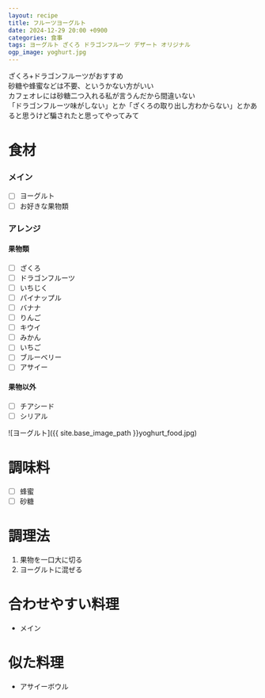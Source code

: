 ```yaml
---
layout: recipe
title: フルーツヨーグルト
date: 2024-12-29 20:00 +0900
categories: 食事
tags: ヨーグルト ざくろ ドラゴンフルーツ デザート オリジナル
ogp_image: yoghurt.jpg
---
```


ざくろ+ドラゴンフルーツがおすすめ  
砂糖や蜂蜜などは不要、というかない方がいい  
カフェオレには砂糖二つ入れる私が言うんだから間違いない  
「ドラゴンフルーツ味がしない」とか「ざくろの取り出し方わからない」とかあると思うけど騙されたと思ってやってみて  

# 食材
### メイン
- [ ] ヨーグルト
- [ ] お好きな果物類

### アレンジ
#### 果物類
- [ ] ざくろ
- [ ] ドラゴンフルーツ
- [ ] いちじく
- [ ] パイナップル
- [ ] バナナ
- [ ] りんご
- [ ] キウイ
- [ ] みかん
- [ ] いちご
- [ ] ブルーベリー
- [ ] アサイー

#### 果物以外
- [ ] チアシード
- [ ] シリアル

![ヨーグルト]({{ site.base_image_path }}yoghurt_food.jpg)

# 調味料
- [ ] 蜂蜜
- [ ] 砂糖

# 調理法
1. 果物を一口大に切る
2. ヨーグルトに混ぜる

# 合わせやすい料理
- メイン

# 似た料理
- アサイーボウル